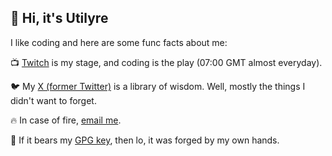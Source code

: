 ## 👋 Hi, it's Utilyre

I like coding and here are some func facts about me:

📺 [Twitch][twitch] is my stage, and coding is the play (07:00 GMT almost
everyday).

🐦 My [X (former Twitter)][x] is a library of wisdom. Well, mostly the things I
didn't want to forget.

🔥 In case of fire, [email me][email].

🔑 If it bears my [GPG key][gpg], then lo, it was forged by my own hands.

[twitch]: https://twitch.tv/utilyre
[x]: https://x.com/utilyre
[email]: mailto:utilyre@gmail.com
[gpg]: https://github.com/utilyre.gpg
